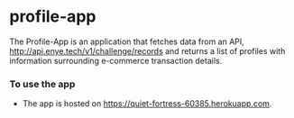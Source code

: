 # profile-app
The Profile-App is an application that fetches data from an API, http://api.enye.tech/v1/challenge/records and returns a list of profiles with information surrounding e-commerce transaction details.  

### To use the app  
* The app is hosted on https://quiet-fortress-60385.herokuapp.com.
